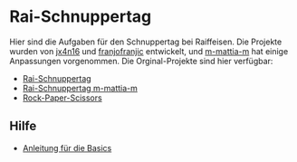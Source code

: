 # Rai-Schnuppertag

Hier sind die Aufgaben für den Schnuppertag bei Raiffeisen. Die Projekte wurden von [jx4n16](https://github.com/jx4n16) und [franjofranjic](https://github.com/franjofranjic) entwickelt, und [m-mattia-m](https://github.com/m-mattia-m) hat einige Anpassungen vorgenommen. Die Orginal-Projekte sind hier verfügbar:

- [Rai-Schnuppertag](https://github.com/franjofranjic/Rai-Schnuppertag)
- [Rai-Schnuppertag m-mattia-m](https://github.com/m-mattia-m/Rai-Schnuppertag)
- [Rock-Paper-Scissors](https://github.com/jx4n16/Rock-Paper-Scissors)

## Hilfe

- [Anleitung für die Basics](/anleitung.md)
